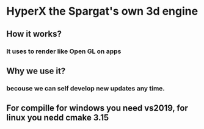 # HyperX the Spargat's own 3d engine

## How it works?

### It uses to render like Open GL on apps

## Why we use it?

### becouse we can self develop new updates any time.

## For compille for windows you need vs2019, for linux you nedd cmake 3.15